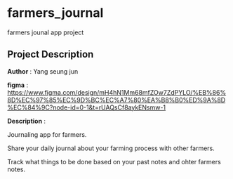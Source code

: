 # farmers_journal

farmers jounal app project

## Project Description 
**Author** : Yang seung jun 

**figma** : https://www.figma.com/design/mH4hN1Mm68mfZOw7ZdPYLO/%EB%86%8D%EC%97%85%EC%9D%BC%EC%A7%80%EA%B8%B0%ED%9A%8D%EC%84%9C?node-id=0-1&t=rUAQsCf8aykENsmw-1

**Description** : 

Journaling app for farmers.

Share your daily journal about your farming process with other farmers.

Track what things to be done based on your past notes and ohter farmers notes. 
